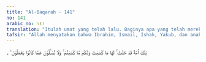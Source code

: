 ```yaml
---
title: "Al-Baqarah - 141"
no: 141
arabic_no: ١٤١
translation: "Itulah umat yang telah lalu. Baginya apa yang telah mereka usahakan dan bagimu apa yang telah kamu usahakan. Dan kamu tidak akan diminta (pertanggungjawaban) tentang apa yang dahulu mereka kerjakan."
tafsir: "Allah menyatakan bahwa Ibrahim, Ismail, Ishak, Yakub, dan anak cucunya serta umat-umat yang telah lalu, mereka akan diberi balasan yang sesuai dengan amal perbuatannya, kamu tidak dibebani tanggung jawab atas perbuatan mereka itu. Kamu yang ada sekarang hendaklah beramal dan akan memperoleh balasan sesuai dengan amal yang kamu kerjakan.\n\nAyat ini merupakan peringatan bagi umat Muhammad agar selalu memelihara agama Allah. Jangan dipengaruhi hawa nafsu sehingga berani mengubah-ubah agama Allah, seperti yang telah dilakukan orang-orang Yahudi dan Nasrani. Ayat ini menjelaskan bentuk tanggung jawab setiap orang. Setiap orang bertanggung jawab kepada Allah terhadap apa yang mereka lakukan. Allah tidak memikulkan dosa seseorang kepada orang lain."
---
```


تِلْكَ اُمَّةٌ قَدْ خَلَتْ ۚ لَهَا مَا كَسَبَتْ وَلَكُمْ مَّا كَسَبْتُمْ ۚ وَلَا تُسْـَٔلُوْنَ عَمَّا كَانُوْا يَعْمَلُوْنَ ࣖ   ۔
